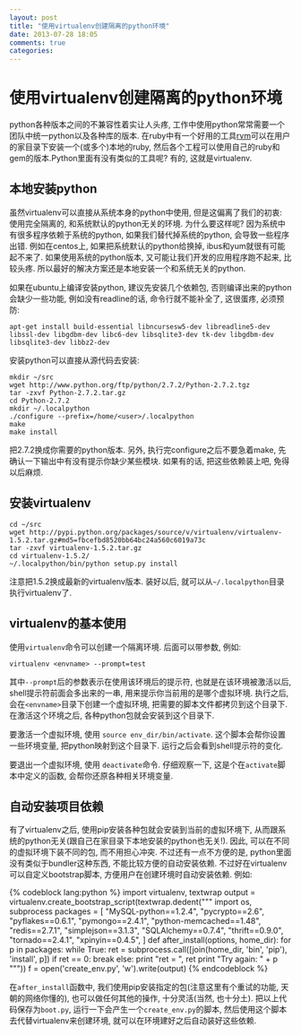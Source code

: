 ```yaml
---
layout: post
title: "使用virtualenv创建隔离的python环境"
date: 2013-07-28 18:05
comments: true
categories: 
---
```


# 使用virtualenv创建隔离的python环境

python各种版本之间的不兼容性着实让人头疼, 工作中使用python常常需要一个团队中统一python以及各种库的版本. 在ruby中有一个好用的工具[rvm](<rvm.io>)可以在用户的家目录下安装一个(或多个)本地的ruby, 然后各个工程可以使用自己的ruby和gem的版本.Python里面有没有类似的工具呢? 有的, 这就是virtualenv. 

## 本地安装python 

虽然virtualenv可以直接从系统本身的python中使用, 但是这偏离了我们的初衷: 使用完全隔离的, 和系统默认的python无关的环境. 为什么要这样呢? 因为系统中有很多程序依赖于系统的python, 如果我们替代掉系统的python, 会导致一些程序出错. 例如在centos上, 如果把系统默认的python给换掉, ibus和yum就很有可能起不来了. 如果使用系统的python版本, 又可能让我们开发的应用程序跑不起来, 比较头疼. 所以最好的解决方案还是本地安装一个和系统无关的python.

如果在ubuntu上编译安装python, 建议先安装几个依赖包, 否则编译出来的python会缺少一些功能, 例如没有readline的话, 命令行就不能补全了, 这很蛋疼, 必须预防:

	apt-get install build-essential libncursesw5-dev libreadline5-dev libssl-dev libgdbm-dev libc6-dev libsqlite3-dev tk-dev libgdbm-dev libsqlite3-dev libbz2-dev

安装python可以直接从源代码去安装:

	mkdir ~/src
	wget http://www.python.org/ftp/python/2.7.2/Python-2.7.2.tgz
	tar -zxvf Python-2.7.2.tar.gz
	cd Python-2.7.2
	mkdir ~/.localpython
	./configure --prefix=/home/<user>/.localpython
	make
	make install

把2.7.2换成你需要的python版本. 另外, 执行完configure之后不要急着make, 先确认一下输出中有没有提示你缺少某些模块. 如果有的话, 把这些依赖装上吧, 免得以后麻烦.

## 安装virtualenv

	cd ~/src
	wget http://pypi.python.org/packages/source/v/virtualenv/virtualenv-1.5.2.tar.gz#md5=fbcefbd8520bb64bc24a560c6019a73c
	tar -zxvf virtualenv-1.5.2.tar.gz
	cd virtualenv-1.5.2/ 
	~/.localpython/bin/python setup.py install

注意把1.5.2换成最新的virtualenv版本. 装好以后, 就可以从`~/.localpython`目录执行virtualenv了.

## virtualenv的基本使用

使用`virtualenv`命令可以创建一个隔离环境. 后面可以带参数, 例如:

	virtualenv <envname> --prompt=test

其中`--prompt`后的参数表示在使用该环境后的提示符, 也就是在该环境被激活以后, shell提示符前面会多出来的一串, 用来提示你当前用的是哪个虚拟环境. 执行之后, 会在`<envname>`目录下创建一个虚拟环境, 把需要的脚本文件都拷贝到这个目录下. 在激活这个环境之后, 各种python包就会安装到这个目录下.

要激活一个虚拟环境, 使用 `source env_dir/bin/activate`. 这个脚本会帮你设置一些环境变量, 把python映射到这个目录下. 运行之后会看到shell提示符的变化.

要退出一个虚拟环境, 使用 `deactivate`命令. 仔细观察一下, 这是个在`activate`脚本中定义的函数, 会帮你还原各种相关环境变量.

## 自动安装项目依赖

有了virtualenv之后, 使用pip安装各种包就会安装到当前的虚拟环境下, 从而跟系统的python无关(跟自己在家目录下本地安装的python也无关!). 因此, 可以在不同的虚拟环境下装不同的包, 而不用担心冲突. 不过还有一点不方便的是, python里面没有类似于bundler这种东西, 不能比较方便的自动安装依赖. 不过好在virtualenv可以自定义bootstrap脚本, 方便用户在创建环境时自动安装依赖. 例如:

{% codeblock lang:python %}
import virtualenv, textwrap
output = virtualenv.create_bootstrap_script(textwrap.dedent("""
import os, subprocess
packages = [
    "MySQL-python==1.2.4",
    "pycrypto==2.6",
    "pyflakes==0.6.1",
    "pymongo==2.4.1",
    "python-memcached==1.48",
    "redis==2.7.1",
    "simplejson==3.1.3",
    "SQLAlchemy==0.7.4",
    "thrift==0.9.0",
    "tornado==2.4.1",
    "xpinyin==0.4.5",
]
def after_install(options, home_dir):
    for p in packages:
        while True:
            ret = subprocess.call([join(home_dir, 'bin', 'pip'), 'install', p])
            if ret == 0:
                break
            else:
                print "ret = ", ret
                print "Try again: " + p
"""))
f = open('create_env.py', 'w').write(output)
{% endcodeblock %}

在`after_install`函数中, 我们使用pip安装指定的包(注意这里有个重试的功能, 天朝的网络你懂的), 也可以做任何其他的操作, 十分灵活(当然, 也十分土). 
把以上代码保存为`boot.py`, 运行一下会产生一个`create_env.py`的脚本, 然后使用这个脚本去代替virtualenv来创建环境, 就可以在环境建好之后自动装好这些依赖.
